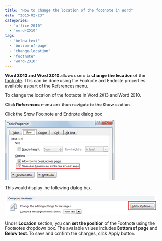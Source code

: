 ```yaml
---
title: "How to change the location of the footnote in Word"
date: "2015-02-23"
categories: 
  - "office-2010"
  - "word-2010"
tags: 
  - "below-text"
  - "bottom-of-page"
  - "change-location"
  - "footnote"
  - "word-2010"
---
```


**Word 2013 and Word 2010** allows users to **change the location** of the [footnote](http://blogmines.com/blog/2011/05/31/insert-footnote-or-endnote-in-word-2010/). This can be done using the Footnote and Endnote properties available as part of the References menu.

To change the location of the footnote in Word 2013 and Word 2010.

Click **References** menu and then navigate to the Show section

Click the Show Footnote and Endnote dialog box

[![Footnote and Endnote dialog box](images/1_image_thumb79.png "Footnote and Endnote dialog box")](http://blogmines.com/blog/wp-content/uploads/2011/05/image77.png)

This would display the following dialog box.

[![Footnote Location](images/1_image_thumb80.png "Footnote Location")](http://blogmines.com/blog/wp-content/uploads/2011/05/image78.png)

Under **Location** section, you can **set the position** of the Footnote using the Footnotes dropdown box. The available values includes **Bottom of page** and **Below text**. To save and confirm the changes, click Apply button.
